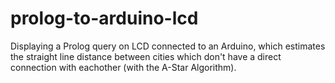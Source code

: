 # prolog-to-arduino-lcd
Displaying a Prolog query on LCD connected to an Arduino, which estimates the straight line distance between cities which don't have a direct connection with eachother (with the A-Star Algorithm).

